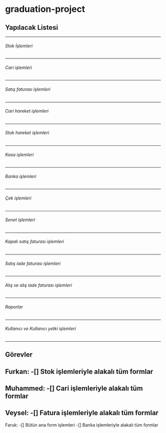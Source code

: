 # graduation-project

## Yapılacak Listesi
--------
###### Stok İşlemleri
--------
###### Cari işlemleri
--------
###### Satış faturası işlemleri
--------
###### Cari hareket işlemleri
--------
###### Stok hareket işlemleri
--------
###### Kasa işlemleri
--------
###### Banka işlemleri
--------
###### Çek işlemleri
--------
###### Senet işlemleri
--------
###### Kapalı satış faturası işlemleri
--------
###### Satış iade faturası işlemleri
--------
###### Alış ve alış iade faturası işlemleri
--------
###### Raporlar
--------
###### Kullanıcı ve Kullanıcı yetki işlemleri
--------

Görevler
--------
Furkan:
-[] Stok işlemleriyle alakalı tüm formlar
--------
Muhammed:
-[] Cari işlemleriyle alakalı tüm formlar
--------
Veysel:
-[] Fatura işlemleriyle alakalı tüm formlar
--------
Faruk:
-[] Bütün ana form işlemleri
-[] Banka işlemleriyle alakalı tüm formlar
